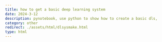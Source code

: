 ```yaml
---
title: how to get a basic deep learning system
date: 2024-3-12
description: pynotebook, use python to show how to create a basic dls, and have a example of linear regression
category: other
redirect: ./assets/html/dlsysmake.html
type: html
---
```

